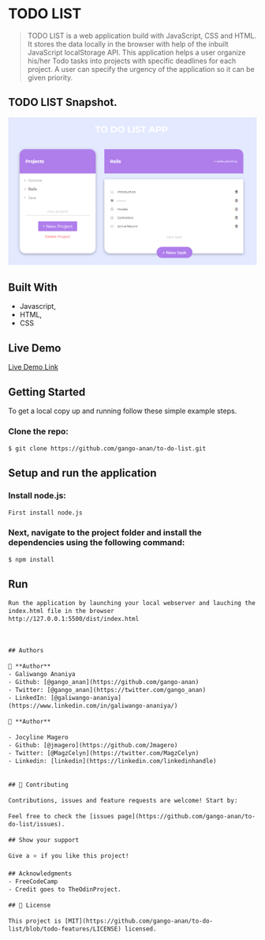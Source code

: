 # TODO LIST

> TODO LIST is a web application build with JavaScript, CSS and HTML. It stores the data locally in the browser with help of the inbuilt JavaScript localStorage API. This application helps a user organize his/her Todo tasks into projects with specific deadlines for each project. A user can specify the urgency of the application so it can be given priority. 

## TODO LIST Snapshot.
![Home page](./dist/images/Todo_snapshot.png)

## Built With

- Javascript,
- HTML,
- CSS

## Live Demo

[Live Demo Link](https://gango-anan.github.io/to-do-list/)


## Getting Started

To get a local copy up and running follow these simple example steps.

### Clone the repo: 
```
$ git clone https://github.com/gango-anan/to-do-list.git

```

## Setup and run the application
### Install node.js:
```
First install node.js
```
### Next, navigate to the project folder and install the dependencies using the following command:
```
$ npm install
```
## Run 
```
Run the application by launching your local webserver and lauching the index.html file in the browser
http://127.0.0.1:5500/dist/index.html



## Authors

👤 **Author**
- Galiwango Ananiya
- Github: [@gango_anan](https://github.com/gango-anan) 
- Twitter: [@gango_anan](https://twitter.com/gango_anan)
- LinkedIn: [@galiwango-ananiya](https://www.linkedin.com/in/galiwango-ananiya/) 

👤 **Author**

- Jocyline Magero
- Github: [@jmagero](https://github.com/Jmagero)
- Twitter: [@MagzCelyn](https://twitter.com/MagzCelyn)
- Linkedin: [linkedin](https://linkedin.com/linkedinhandle)


## 🤝 Contributing

Contributions, issues and feature requests are welcome! Start by:

Feel free to check the [issues page](https://github.com/gango-anan/to-do-list/issues).

## Show your support

Give a ⭐️ if you like this project!

## Acknowledgments
- FreeCodeCamp
- Credit goes to TheOdinProject.

## 📝 License

This project is [MIT](https://github.com/gango-anan/to-do-list/blob/todo-features/LICENSE) licensed.
